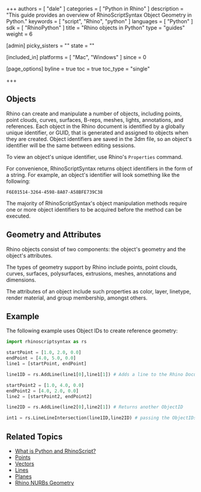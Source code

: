+++
authors = [ "dale" ]
categories = [ "Python in Rhino" ]
description = "This guide provides an overview of RhinoScriptSyntax Object Geometry in Python."
keywords = [ "script", "Rhino", "python" ]
languages = [ "Python" ]
sdk = [ "RhinoPython" ]
title = "Rhino objects in Python"
type = "guides"
weight = 6

[admin]
picky_sisters = ""
state = ""

[included_in]
platforms = [ "Mac", "Windows" ]
since = 0

[page_options]
byline = true
toc = true
toc_type = "single"

+++
 
## Objects

Rhino can create and manipulate a number of objects, including points, point clouds, curves, surfaces, B-reps, meshes, lights, annotations, and references.  Each object in the Rhino document is identified by a globally unique identifier, or GUID, that is generated and assigned to objects when they are created.  Object identifiers are saved in the 3dm file, so an object's identifier will be the same between editing sessions.

To view an object's unique identifier, use Rhino's `Properties` command.

For convenience, RhinoScriptSyntax returns object identifiers in the form of a string.  For example, an object's identifier will look something like the following:

`F6E01514-3264-4598-8A07-A58BFE739C38`

The majority of RhinoScriptSyntax's object manipulation methods require one or more object identifiers to be acquired before the method can be executed.

## Geometry and Attributes

Rhino objects consist of two components: the object's geometry and the object's attributes.

The types of geometry support by Rhino include points, point clouds, curves, surfaces, polysurfaces, extrusions, meshes, annotations and dimensions.

The attributes of an object include such properties as color, layer, linetype, render material, and group membership, amongst others.

## Example

The following example uses Object IDs to create reference geometry:

```python
import rhinoscriptsyntax as rs

startPoint = [1.0, 2.0, 0.0]
endPoint = [4.0, 5.0, 0.0]
line1 = [startPoint, endPoint]

line1ID = rs.AddLine(line1[0],line1[1]) # Adds a line to the Rhino Document and returns an ObjectID

startPoint2 = [1.0, 4.0, 0.0]
endPoint2 = [4.0, 2.0, 0.0]
line2 = [startPoint2, endPoint2]

line2ID = rs.AddLine(line2[0],line2[1]) # Returns another ObjectID

int1 = rs.LineLineIntersection(line1ID,line2ID) # passing the ObjectIDs to the function.
```
## Related Topics

- [What is Python and RhinoScript?](/guides/rhinopython/what-is-rhinopython)
- [Points](/guides/rhinopython/python-rhinoscriptsyntax-points)
- [Vectors](/guides/rhinopython/python-rhinoscriptsyntax-vectors)
- [Lines](/guides/rhinopython/python-rhinoscriptsyntax-lines)
- [Planes](/guides/rhinopython/python-rhinoscriptsyntax-planes)
- [Rhino NURBs Geometry](/guides/rhinopython/python-rhinoscriptsyntax-nurbs)
